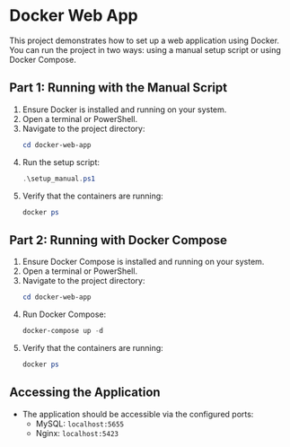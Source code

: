# Docker Web App

This project demonstrates how to set up a web application using Docker. You can run the project in two ways: using a manual setup script or using Docker Compose.

## Part 1: Running with the Manual Script

1. Ensure Docker is installed and running on your system.
2. Open a terminal or PowerShell.
3. Navigate to the project directory:
   ```powershell
   cd docker-web-app
   ```
4. Run the setup script:
   ```powershell
   .\setup_manual.ps1
   ```
5. Verify that the containers are running:
   ```powershell
   docker ps
   ```

## Part 2: Running with Docker Compose

1. Ensure Docker Compose is installed and running on your system.
2. Open a terminal or PowerShell.
3. Navigate to the project directory:
   ```powershell
   cd docker-web-app
   ```
4. Run Docker Compose:
   ```powershell
   docker-compose up -d
   ```
5. Verify that the containers are running:
   ```powershell
   docker ps
   ```

## Accessing the Application

- The application should be accessible via the configured ports:
  - MySQL: `localhost:5655`
  - Nginx: `localhost:5423`
